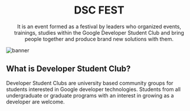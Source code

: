 

<h1 align="center">DSC FEST</h1>

<p align="center">It is an event formed as a festival by leaders who organized events,
trainings, studies within the Google Developer Student Club and bring people together and produce brand new solutions with them.</b></p>



![banner](https://miro.medium.com/max/875/1*YRI9ekpm4qJBUr0KKsN0gQ.png)



## What is Developer Student Club?

Developer Student Clubs are university based community groups for students interested in Google developer technologies.
Students from all undergraduate or graduate programs with an interest in growing as a developer are welcome.







